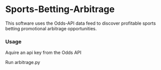 # Sports-Betting-Arbitrage

This software uses the Odds-API data feed to discover profitable sports betting promotional arbitrage opportunities.

### Usage

Aquire an api key from the Odds API

Run arbitrage.py
